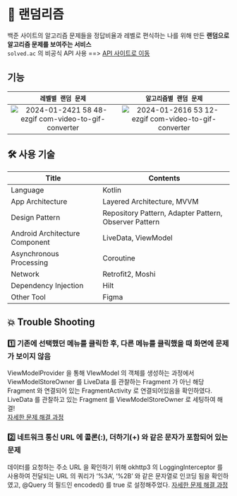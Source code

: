 # 🎰 랜덤리즘
백준 사이트의 알고리즘 문제들을 정답비율과 레벨로 편식하는 나를 위해 만든 **랜덤으로 알고리즘 문제를 보여주는 서비스**  
`solved.ac` 의 비공식 API 사용 ==> [API 사이트로 이동](https://solvedac.github.io/unofficial-documentation/#/)

## 기능

|`레벨별 랜덤 문제`|`알고리즘별 랜덤 문제`|
|:--:|:--:|
|![2024-01-2421 58 48-ezgif com-video-to-gif-converter](https://github.com/w36495/Randomrithm/assets/52291662/4319ba16-efa6-4d45-bb68-2a6855b53f9e)|![2024-01-2616 53 12-ezgif com-video-to-gif-converter](https://github.com/w36495/Randomrithm/assets/52291662/2b9ed3c7-a414-418d-87d3-17e142ec1c42)|


## 🛠️ 사용 기술
|Title|Contents|
|--|--|
|Language|Kotlin|
|App Architecture|Layered Architecture, MVVM|
|Design Pattern|Repository Pattern, Adapter Pattern, Observer Pattern|
|Android Architecture Component|LiveData, ViewModel|
|Asynchronous Processing|Coroutine|
|Network|Retrofit2, Moshi|
|Dependency Injection|Hilt|
|Other Tool|Figma|


## 💥 Trouble Shooting
### 1️⃣ 기존에 선택했던 메뉴를 클릭한 후, 다른 메뉴를 클릭했을 때 화면에 문제가 보이지 않음
ViewModelProvider 을 통해 VIewModel 의 객체를 생성하는 과정에서 ViewModelStoreOwner 를 LiveData 를 관찰하는 Fragment 가 아닌 해당  Fragment 와 연결되어 있는 FragmentActivity 로 연결되어있음을 확인하였다.  
LiveData 를 관찰하고 있는 Fragment 를 ViewModelStoreOwner 로 세팅하여 해결!  
[자세한 문제 해결 과정](https://w36495.tistory.com/105)
### 2️⃣ 네트워크 통신 URL 에 콜론(:), 더하기(+) 와 같은 문자가 포함되어 있는 문제
데이터를 요청하는 주소 URL 을 확인하기 위해 okhttp3 의 LoggingInterceptor 를 사용하여 전달되는 URL 의 쿼리가 ‘%3A’, ‘%2B’ 와 같은 문자열로 인코딩 됨을 확인하였고, @Query 의 필드인 encoded() 를 true 로 설정해주었다.
[자세한 문제 해결 과정](https://w36495.tistory.com/104)
